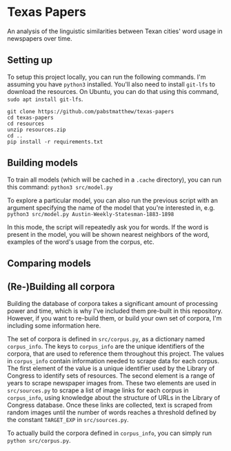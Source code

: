 # Texas Papers
An analysis of the linguistic similarities between Texan cities' word usage in newspapers over time.

## Setting up
To setup this project locally, you can run the following commands. I'm assuming you have `python3` installed.
You'll also need to install `git-lfs` to download the resources. On Ubuntu, you can do that using this command, 
`sudo apt install git-lfs`.

```
git clone https://github.com/pabstmatthew/texas-papers
cd texas-papers
cd resources
unzip resources.zip
cd ..
pip install -r requirements.txt
```

## Building models
To train all models (which will be cached in a `.cache` directory), you can run this command: `python3 src/model.py`

To explore a particular model, you can also run the previous script with an argument specifying the name of the 
model that you're interested in, e.g. `python3 src/model.py Austin-Weekly-Statesman-1883-1898`

In this mode, the script will repeatedly ask you for words. If the word is present in the model, you will be 
shown nearest neighbors of the word, examples of the word's usage from the corpus, etc.

## Comparing models


## (Re-)Building all corpora
Building the database of corpora takes a significant amount of processing power and time, which is why I've 
included them pre-built in this repository. However, if you want to re-build them, or build your own set of 
corpora, I'm including some information here.

The set of corpora is defined in `src/corpus.py`, as a dictionary named `corpus_info`. The keys to `corpus_info` 
are the unique identifiers of the corpora, that are used to reference them throughout this project. The values 
in `corpus_info` contain information needed to scrape data for each corpus. The first element of the value is a 
unique identifier used by the Library of Congress to identify sets of resources. The second element is a range of 
years to scrape newspaper images from. These two elements are used in `src/sources.py` to scrape a list of image 
links for each corpus in `corpus_info`, using knowledge about the structure of URLs in the Library of Congress 
database. Once these links are collected, text is scraped from random images until the number of words reaches a 
threshold defined by the constant `TARGET_EXP` in `src/sources.py`.

To actually build the corpora defined in `corpus_info`, you can simply run `python src/corpus.py`.

